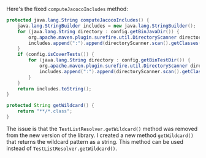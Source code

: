 Here's the fixed `computeJacocoIncludes` method:

```java
protected java.lang.String computeJacocoIncludes() {
    java.lang.StringBuilder includes = new java.lang.StringBuilder();
    for (java.lang.String directory : config.getBinJavaDir()) {
        org.apache.maven.plugin.surefire.util.DirectoryScanner directoryScanner = new org.apache.maven.plugin.surefire.util.DirectoryScanner(new java.io.File(directory), getWildcard());
        includes.append(":").append(directoryScanner.scan().getClasses().stream().reduce(( x, y) -> (x + ":") + y).orElse(""));
    }
    if (config.isCoverTests()) {
        for (java.lang.String directory : config.getBinTestDir()) {
            org.apache.maven.plugin.surefire.util.DirectoryScanner directoryScanner = new org.apache.maven.plugin.surefire.util.DirectoryScanner(new java.io.File(directory), getWildcard());
            includes.append(":").append(directoryScanner.scan().getClasses().stream().reduce(( x, y) -> (x + ":") + y).orElse(""));
        }
    }
    return includes.toString();
}

protected String getWildcard() {
    return "**/*.class";
}
```

The issue is that the `TestListResolver.getWildcard()` method was removed from the new version of the library. I created a new method `getWildcard()` that returns the wildcard pattern as a string. This method can be used instead of `TestListResolver.getWildcard()`.
